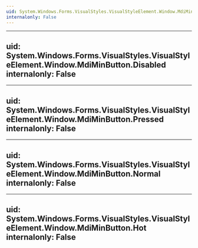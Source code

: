 ```yaml
---
uid: System.Windows.Forms.VisualStyles.VisualStyleElement.Window.MdiMinButton
internalonly: False
---
```


---
uid: System.Windows.Forms.VisualStyles.VisualStyleElement.Window.MdiMinButton.Disabled
internalonly: False
---

---
uid: System.Windows.Forms.VisualStyles.VisualStyleElement.Window.MdiMinButton.Pressed
internalonly: False
---

---
uid: System.Windows.Forms.VisualStyles.VisualStyleElement.Window.MdiMinButton.Normal
internalonly: False
---

---
uid: System.Windows.Forms.VisualStyles.VisualStyleElement.Window.MdiMinButton.Hot
internalonly: False
---
